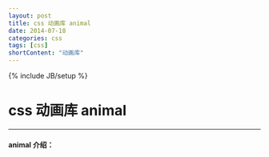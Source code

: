 ```yaml
---
layout: post
title: css 动画库 animal
date: 2014-07-18
categories: css
tags: [css]
shortContent: "动画库"
---
```

{% include JB/setup %}
# css 动画库 animal
---

#### animal 介绍：


<!--break-->
